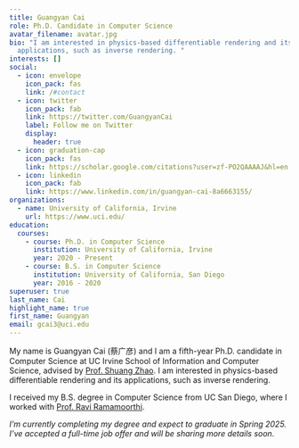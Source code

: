 ```yaml
---
title: Guangyan Cai
role: Ph.D. Candidate in Computer Science
avatar_filename: avatar.jpg
bio: "I am interested in physics-based differentiable rendering and its
  applications, such as inverse rendering. "
interests: []
social:
  - icon: envelope
    icon_pack: fas
    link: /#contact
  - icon: twitter
    icon_pack: fab
    link: https://twitter.com/GuangyanCai
    label: Follow me on Twitter
    display:
      header: true
  - icon: graduation-cap
    icon_pack: fas
    link: https://scholar.google.com/citations?user=zf-PO2QAAAAJ&hl=en
  - icon: linkedin
    icon_pack: fab
    link: https://www.linkedin.com/in/guangyan-cai-8a6663155/
organizations:
  - name: University of California, Irvine
    url: https://www.uci.edu/
education:
  courses:
    - course: Ph.D. in Computer Science
      institution: University of California, Irvine
      year: 2020 - Present
    - course: B.S. in Computer Science
      institution: University of California, San Diego
      year: 2016 - 2020
superuser: true
last_name: Cai
highlight_name: true
first_name: Guangyan
email: gcai3@uci.edu
---
```

My name is Guangyan Cai (蔡广彦) and I am a fifth-year Ph.D. candidate in Computer Science at UC Irvine School of Information and Computer Science, advised by [Prof. Shuang Zhao](https://shuangz.com/). I am interested in physics-based differentiable rendering and its applications, such as inverse rendering. 

I received my B.S. degree in Computer Science from UC San Diego, where I worked with [Prof. Ravi Ramamoorthi](https://cseweb.ucsd.edu//~ravir/).

*I’m currently completing my degree and expect to graduate in Spring 2025. I’ve accepted a full-time job offer and will be sharing more details soon.*